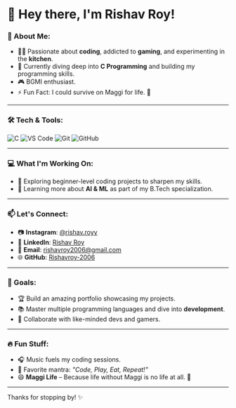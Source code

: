# 👋 Hey there, I'm **Rishav Roy**!

### 👀 About Me:
- 🧑‍💻 Passionate about **coding**, addicted to **gaming**, and experimenting in the **kitchen**.
- 🌱 Currently diving deep into **C Programming** and building my programming skills.
- 🎮 BGMI enthusiast.
- ⚡ Fun Fact: I could survive on Maggi for life. 🍜

---

### 🛠️ Tech & Tools:
![C](https://img.shields.io/badge/-C-00599C?style=flat&logo=c&logoColor=white)
![VS Code](https://img.shields.io/badge/-VS%20Code-007ACC?style=flat&logo=visual-studio-code&logoColor=white)
![Git](https://img.shields.io/badge/-Git-F05032?style=flat&logo=git&logoColor=white)
![GitHub](https://img.shields.io/badge/-GitHub-181717?style=flat&logo=github&logoColor=white)

---

### 💻 What I'm Working On:
- 🔭 Exploring beginner-level coding projects to sharpen my skills.
- 🚀 Learning more about **AI & ML** as part of my B.Tech specialization.

---

### 📫 Let's Connect:
- 📷 **Instagram**: [@rishav.royy](https://instagram.com/rishav.royy)
- 💼 **LinkedIn**: [Rishav Roy](https://www.linkedin.com/in/rishav-roy2006)
- 💌 **Email**: [rishavroy2006@gmail.com](mailto:rishavroy2006@gmail.com)
- 🌐 **GitHub**: [Rishavroy-2006](https://github.com/Rishavroy-2006)

---

### 🎯 Goals:
- 🏆 Build an amazing portfolio showcasing my projects.
- 📚 Master multiple programming languages and dive into **development**.
- 🌟 Collaborate with like-minded devs and gamers.

---

### 🔥 Fun Stuff:
- 🎧 Music fuels my coding sessions.
- 🎯 Favorite mantra: *"Code, Play, Eat, Repeat!"*
- 😄 **Maggi Life** – Because life without Maggi is no life at all. 🍜

---

Thanks for stopping by! ✨
